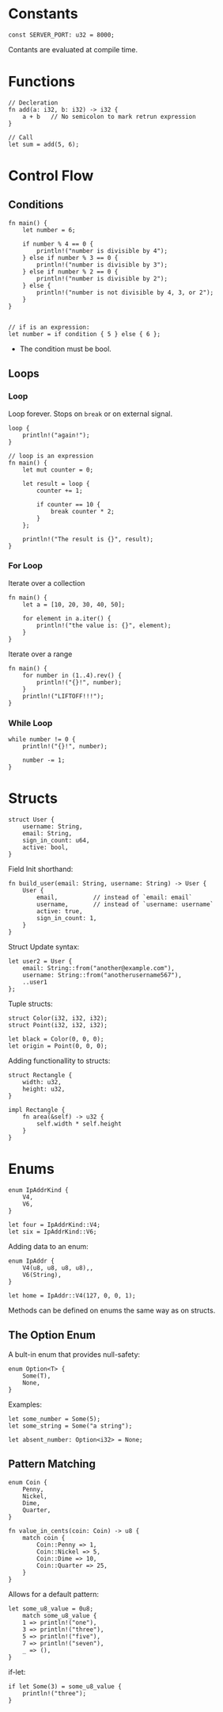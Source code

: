 # Constants
```
const SERVER_PORT: u32 = 8000;
```
Contants are evaluated at compile time.

# Functions

```
// Decleration
fn add(a: i32, b: i32) -> i32 {
    a + b 	// No semicolon to mark retrun expression
}

// Call
let sum = add(5, 6);
```

# Control Flow

## Conditions
```
fn main() {
    let number = 6;

    if number % 4 == 0 {
        println!("number is divisible by 4");
    } else if number % 3 == 0 {
        println!("number is divisible by 3");
    } else if number % 2 == 0 {
        println!("number is divisible by 2");
    } else {
        println!("number is not divisible by 4, 3, or 2");
    }
}


// if is an expression:
let number = if condition { 5 } else { 6 };

```
* The condition must be bool.

## Loops

### Loop

Loop forever. Stops on `break` or on external signal.
```
loop {
	println!("again!");
}

// loop is an expression
fn main() {
    let mut counter = 0;

    let result = loop {
        counter += 1;

        if counter == 10 {
            break counter * 2;
        }
    };

    println!("The result is {}", result);
}
```

### For Loop

Iterate over a collection
```
fn main() {
    let a = [10, 20, 30, 40, 50];

    for element in a.iter() {
        println!("the value is: {}", element);
    }
}
```

Iterate over a range
```
fn main() {
    for number in (1..4).rev() {
        println!("{}!", number);
    }
    println!("LIFTOFF!!!");
}
```

### While Loop

```
while number != 0 {
    println!("{}!", number);

    number -= 1;
}
```
# Structs

```
struct User {
    username: String,
    email: String,
    sign_in_count: u64,
    active: bool,
}
```
Field Init shorthand:
```
fn build_user(email: String, username: String) -> User {
    User {
        email,          // instead of `email: email`
        username,       // instead of `username: username`
        active: true,
        sign_in_count: 1,
    }
}
```
Struct Update syntax:
```
let user2 = User {
    email: String::from("another@example.com"),
    username: String::from("anotherusername567"),
    ..user1
};
```
Tuple structs:
```
struct Color(i32, i32, i32);
struct Point(i32, i32, i32);

let black = Color(0, 0, 0);
let origin = Point(0, 0, 0);
```
Adding functionallity to structs:
```
struct Rectangle {
    width: u32,
    height: u32,
}

impl Rectangle {
    fn area(&self) -> u32 {
        self.width * self.height
    }
}
```

# Enums
```
enum IpAddrKind {
    V4,
    V6,
}

let four = IpAddrKind::V4;
let six = IpAddrKind::V6;
```
Adding data to an enum:
```
enum IpAddr {
    V4(u8, u8, u8, u8),,
    V6(String),
}

let home = IpAddr::V4(127, 0, 0, 1);
```
Methods can be defined on enums the same way as on structs.

## The Option Enum
A bult-in enum that provides null-safety:
```
enum Option<T> {
    Some(T),
    None,
}
```
Examples:
```
let some_number = Some(5);
let some_string = Some("a string");

let absent_number: Option<i32> = None;
```

## Pattern Matching
```
enum Coin {
    Penny,
    Nickel,
    Dime,
    Quarter,
}

fn value_in_cents(coin: Coin) -> u8 {
    match coin {
        Coin::Penny => 1,
        Coin::Nickel => 5,
        Coin::Dime => 10,
        Coin::Quarter => 25,
    }
}
```
Allows for a default pattern:
```
let some_u8_value = 0u8;
    match some_u8_value {
    1 => println!("one"),
    3 => println!("three"),
    5 => println!("five"),
    7 => println!("seven"),
    _ => (),
}
```
if-let:
```
if let Some(3) = some_u8_value {
    println!("three");
}
```